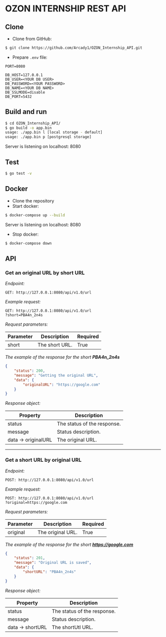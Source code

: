 # OZON INTERNSHIP REST API

## Clone 
* Clone from GitHub:

``` bash
$ git clone https://github.com/Arcady1/OZON_Internship_API.git
```

- Prepare `.env` file:

```
PORT=8080

DB_HOST=127.0.0.1
DB_USER=<YOUR DB USER>
DB_PASSWORD=<YOUR PASSWORD>
DB_NAME=<YOUR DB NAME>
DB_SSLMODE=disable
DB_PORT=5432
```

## Build and run

``` bash
$ cd OZON_Internship_API/
$ go build -o app.bin
usage: ./app.bin l [local storage - default] 
usage: ./app.bin p [postgresql storage]
```

Server is listening on localhost: 8080

## Test

```bash
$ go test -v
```

## Docker
- Clone the repository
- Start docker:

``` bash
$ docker-compose up --build
```

Server is listening on localhost: 8080

- Stop docker:

``` bash
$ docker-compose down
```

## API

### Get an original URL by short URL

_Endpoint:_

```GET: http://127.0.0.1:8080/api/v1.0/url```

_Example request:_

```
GET: http://127.0.0.1:8080/api/v1.0/url
?short=PBA4n_2n4s
```

_Request parameters:_

| Parameter | Description                                                            | Required |
|-----------|------------------------------------------------------------------------|----------|
| short     | The short URL.                                                         | True     |

_The example of the response for the short **PBA4n_2n4s**_

```json
{
    "status": 200,
    "message": "Getting the original URL",
    "data": {
        "originalURL": "https://google.com"
    }
}
```

_Response object:_

| Property            | Description                                          | 
|---------------------|------------------------------------------------------|
| status              | The status of the response.                          |
| message             | Status description.                                  |
| data -> originalURL | The original URL.                                    |

---

### Get a short URL by original URL

_Endpoint:_

```POST: http://127.0.0.1:8080/api/v1.0/url```

_Example request:_

```
POST: http://127.0.0.1:8080/api/v1.0/url
?original=https://google.com
```

_Request parameters:_

| Parameter | Description                                                            | Required |
|-----------|------------------------------------------------------------------------|----------|
| original  | The original URL.                                                      | True     |

_The example of the response for the short **https://google.com**_

```json
{
    "status": 201,
    "message": "Original URL is saved",
    "data": {
        "shortURL": "PBA4n_2n4s"
    }
}
```

_Response object:_

| Property            | Description                                          | 
|---------------------|------------------------------------------------------|
| status              | The status of the response.                          |
| message             | Status description.                                  |
| data -> shortURL    | The shortUtl URL.                                    |
